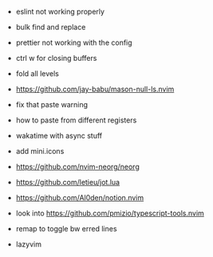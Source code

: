 - eslint not working properly
- bulk find and replace
- prettier not working with the config
- ctrl w for closing buffers
- fold all levels
- https://github.com/jay-babu/mason-null-ls.nvim
- fix that paste warning
- how to paste from different registers
- wakatime with async stuff
- add mini.icons
- https://github.com/nvim-neorg/neorg
- https://github.com/letieu/jot.lua

- https://github.com/Al0den/notion.nvim
- look into https://github.com/pmizio/typescript-tools.nvim
- remap to toggle bw erred lines
- lazyvim
